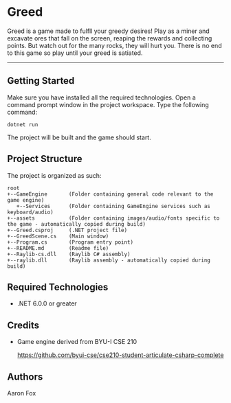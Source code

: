 # Greed
Greed is a game made to fulfll your greedy desires! Play as a miner and excavate ores that fall on the screen, reaping the rewards and collecting points.
But watch out for the many rocks, they will hurt you. There is no end to this game so play until your greed is satiated.

---
## Getting Started
Make sure you have installed all the required technologies. Open a command prompt window in the project workspace. Type the following command:
```
dotnet run
```
The project will be built and the game should start.

## Project Structure

The project is organized as such:
```
root
+--GameEngine       (Folder containing general code relevant to the game engine)
   +--Services      (Folder containing GameEngine services such as keyboard/audio)
+--assets           (Folder containing images/audio/fonts specific to the game - automatically copied during build)
+--Greed.csproj     (.NET project file)
+--GreedScene.cs    (Main window)
+--Program.cs       (Program entry point)
+--README.md        (Readme file)
+--Raylib-cs.dll    (Raylib C# assembly)
+--raylib.dll       (Raylib assembly - automatically copied during build)
```

## Required Technologies

 - .NET 6.0.0 or greater

## Credits

 - Game engine derived from BYU-I CSE 210
   
   https://github.com/byui-cse/cse210-student-articulate-csharp-complete

## Authors

Aaron Fox
